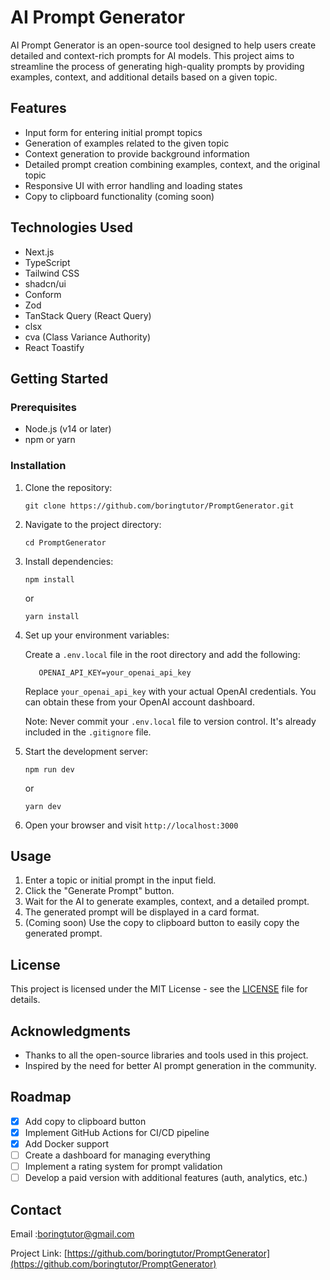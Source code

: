 # AI Prompt Generator

AI Prompt Generator is an open-source tool designed to help users create detailed and context-rich prompts for AI models. This project aims to streamline the process of generating high-quality prompts by providing examples, context, and additional details based on a given topic.

## Features

- Input form for entering initial prompt topics
- Generation of examples related to the given topic
- Context generation to provide background information
- Detailed prompt creation combining examples, context, and the original topic
- Responsive UI with error handling and loading states
- Copy to clipboard functionality (coming soon)

## Technologies Used

- Next.js
- TypeScript
- Tailwind CSS
- shadcn/ui
- Conform
- Zod
- TanStack Query (React Query)
- clsx
- cva (Class Variance Authority)
- React Toastify

## Getting Started

### Prerequisites

- Node.js (v14 or later)
- npm or yarn

### Installation

1. Clone the repository:

   ```
   git clone https://github.com/boringtutor/PromptGenerator.git
   ```

2. Navigate to the project directory:

   ```
   cd PromptGenerator
   ```

3. Install dependencies:

   ```
   npm install
   ```

   or

   ```
   yarn install
   ```

4. Set up your environment variables:

   Create a `.env.local` file in the root directory and add the following:

   ```
      OPENAI_API_KEY=your_openai_api_key
   ```

   Replace `your_openai_api_key` with your actual OpenAI credentials. You can obtain these from your OpenAI account dashboard.

   Note: Never commit your `.env.local` file to version control. It's already included in the `.gitignore` file.

5. Start the development server:

   ```
   npm run dev
   ```

   or

   ```
   yarn dev
   ```

6. Open your browser and visit `http://localhost:3000`

## Usage

1. Enter a topic or initial prompt in the input field.
2. Click the "Generate Prompt" button.
3. Wait for the AI to generate examples, context, and a detailed prompt.
4. The generated prompt will be displayed in a card format.
5. (Coming soon) Use the copy to clipboard button to easily copy the generated prompt.

## License

This project is licensed under the MIT License - see the [LICENSE](LICENSE) file for details.

## Acknowledgments

- Thanks to all the open-source libraries and tools used in this project.
- Inspired by the need for better AI prompt generation in the community.

## Roadmap

- [x] Add copy to clipboard button
- [x] Implement GitHub Actions for CI/CD pipeline
- [x] Add Docker support
- [ ] Create a dashboard for managing everything
- [ ] Implement a rating system for prompt validation
- [ ] Develop a paid version with additional features (auth, analytics, etc.)

## Contact

Email :[boringtutor@gmail.com](boringtutor@gmail.com)

Project Link: [https://github.com/boringtutor/PromptGenerator](https://github.com/boringtutor/PromptGenerator)

